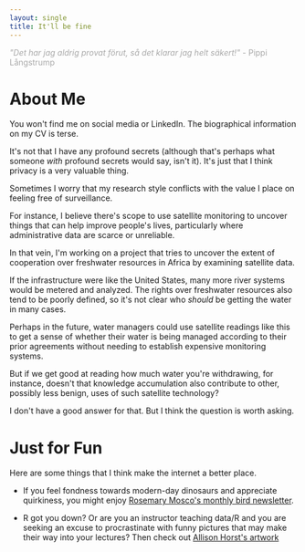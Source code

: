 ```yaml
---
layout: single
title: It'll be fine
---
```



<p style= "color: #A9A9A9"> <em>"Det har jag aldrig provat förut, så det klarar jag helt säkert!"</em> - Pippi Långstrump </p>

# About Me


You won't find me on social media or LinkedIn. The biographical information on my CV is terse.

It's not that I have any profound secrets (although that's perhaps what someone *with* profound secrets would say, isn't it). It's just that I think privacy is a very valuable thing.

Sometimes I worry that my research style conflicts with the value I place on feeling free of surveillance.

For instance, I believe there's scope to use satellite monitoring to uncover things that can help improve people's lives, particularly where administrative data are scarce or unreliable. 

In that vein, I'm working on a project that tries to uncover the extent of cooperation over freshwater resources in Africa by examining satellite data.

If the infrastructure were like the United States, many more river systems would be metered and analyzed. The rights over freshwater resources also tend to be poorly defined, so it's not clear who *should* be getting the water in many cases.

Perhaps in the future, water managers could use satellite readings like this to get a sense of whether their water is being managed according to their prior agreements without needing to establish expensive monitoring systems.

But if we get good at reading how much water you're withdrawing, for instance, doesn't that knowledge accumulation also contribute to other, possibly less benign, uses of such satellite technology?

I don't have a good answer for that. But I think the question is worth asking.

# Just for Fun

Here are some things that I think make the internet a better place.

- If you feel fondness towards modern-day dinosaurs and appreciate quirkiness, you might enjoy [Rosemary Mosco's monthly bird newsletter](https://newsletter.rosemarymosco.com/).

- R got you down? Or are you an instructor teaching data/R and you are seeking an excuse to procrastinate with funny pictures that may make their way into your lectures? Then check out [Allison Horst's artwork](https://allisonhorst.com/everything-else)
